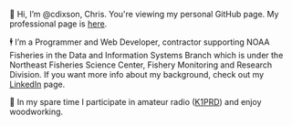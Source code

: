 :wave: Hi, I’m @cdixson, Chris. You're viewing my personal GitHub page. My professional page is [here](https://github.com/cdixson1).

:business_suit_levitating: I’m a Programmer and Web Developer, contractor supporting NOAA Fisheries in the Data and Information Systems Branch which is under the Northeast Fisheries Science Center, Fishery Monitoring and Research Division. If you want more info about my background, check out my [LinkedIn](https://www.linkedin.com/in/cdixson/) page.

:toolbox: In my spare time I participate in amateur radio ([K1PRD](https://www.qrz.com/db/K1PRD)) and enjoy woodworking.

<!---
CDixson1/CDixson1 is a ✨ special ✨ repository because its `README.md` (this file) appears on your GitHub profile.
You can click the Preview link to take a look at your changes.
--->
